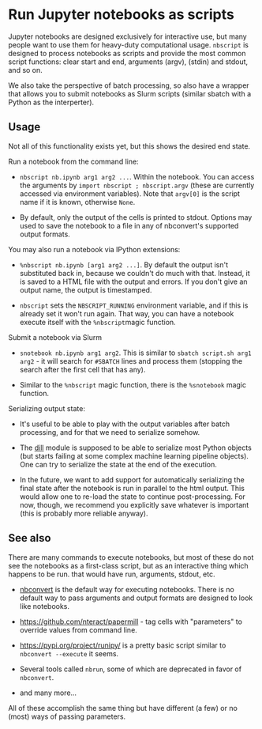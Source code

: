 # Run Jupyter notebooks as scripts

Jupyter notebooks are designed exclusively for interactive use, but
many people want to use them for heavy-duty computational usage.
`nbscript` is designed to process notebooks as scripts and provide the
most common script functions: clear start and end, arguments (argv),
(stdin) and stdout, and so on.

We also take the perspective of batch processing, so also have a wrapper
that allows you to submit notebooks as Slurm scripts (similar sbatch
with a Python as the interperter).

## Usage

Not all of this functionality exists yet, but this shows the desired
end state.

Run a notebook from the command line:

* `nbscript nb.ipynb arg1 arg2 ...`.  Within the notebook.  You can
  access the arguments by `import nbscript ; nbscript.argv` (these are
  currently accessed via environment variables).  Note that `argv[0]`
  is the script name if it is known, otherwise `None`.

* By default, only the output of the cells is printed to stdout.
  Options may used to save the notebook to a file in any of
  nbconvert's supported output formats.

You may also run a notebook via IPython extensions:

* `%nbscript nb.ipynb [arg1 arg2 ...]`.  By default the output isn't
  substituted back in, because we couldn't do much with that.
  Instead, it is saved to a HTML file with the output and errors.  If
  you don't give an output name, the output is timestamped.

* `nbscript` sets the `NBSCRIPT_RUNNING` environment variable, and if
  this is already set it won't run again.  That way, you can have a
  notebook execute itself with the `%nbscript`magic function.


Submit a notebook via Slurm

* `snotebook nb.ipynb arg1 arg2`.  This is similar to `sbatch
  script.sh arg1 arg2` - it will search for `#SBATCH` lines and
  process them (stopping the search after the first cell that has
  any).

* Similar to the `%nbscript` magic function, there is the `%snotebook`
  magic function.

Serializing output state:

* It's useful to be able to play with the output variables after batch
  processing, and for that we need to serialize somehow.

* The [dill](https://pypi.org/project/dill/) module is supposed to be
  able to serialize most Python objects (but starts failing at some
  complex machine learning pipeline objects).  One can try to
  serialize the state at the end of the execution.

* In the future, we want to add support for automatically serializing
  the final state after the notebook is run in parallel to the html
  output.  This would allow one to re-load the state to continue
  post-processing.  For now, though, we recommend you explicitly save
  whatever is important (this is probably more reliable anyway).



## See also

There are many commands to execute notebooks, but most of these do not
see the notebooks as a first-class script, but as an interactive thing
which happens to be run.  that would have run, arguments, stdout, etc.


* [nbconvert](https://nbconvert.readthedocs.io/en/latest/) is the
  default way for executing notebooks.  There is no default way to
  pass arguments and output formats are designed to look like
  notebooks.

* https://github.com/nteract/papermill - tag cells with "parameters"
  to override values from command line.

* https://pypi.org/project/runipy/ is a pretty basic script similar to
  `nbconvert --execute` it seems.

* Several tools called `nbrun`, some of which are deprecated in favor
  of `nbconvert`.

* and many more...

All of these accomplish the same thing but have different (a few) or
no (most) ways of passing parameters.